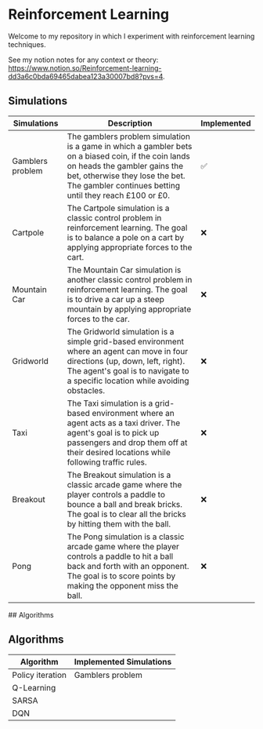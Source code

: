 # Reinforcement Learning

Welcome to my repository in which I experiment with reinforcement learning techniques. 

See my notion notes for any context or theory: https://www.notion.so/Reinforcement-learning-dd3a6c0bda69465dabea123a30007bd8?pvs=4.

## Simulations

| Simulations | Description | Implemented |
|-------------|-------------|-------------|
| Gamblers problem | The gamblers problem simulation is a game in which a gambler bets on a biased coin, if the coin lands on heads the gambler gains the bet, otherwise they lose the bet. The gambler continues betting until they reach £100 or £0. | ✅ |
| Cartpole | The Cartpole simulation is a classic control problem in reinforcement learning. The goal is to balance a pole on a cart by applying appropriate forces to the cart. | ❌ |
| Mountain Car | The Mountain Car simulation is another classic control problem in reinforcement learning. The goal is to drive a car up a steep mountain by applying appropriate forces to the car. | ❌ |
| Gridworld | The Gridworld simulation is a simple grid-based environment where an agent can move in four directions (up, down, left, right). The agent's goal is to navigate to a specific location while avoiding obstacles. | ❌ |
| Taxi | The Taxi simulation is a grid-based environment where an agent acts as a taxi driver. The agent's goal is to pick up passengers and drop them off at their desired locations while following traffic rules. | ❌ |
| Breakout | The Breakout simulation is a classic arcade game where the player controls a paddle to bounce a ball and break bricks. The goal is to clear all the bricks by hitting them with the ball. | ❌ |
| Pong | The Pong simulation is a classic arcade game where the player controls a paddle to hit a ball back and forth with an opponent. The goal is to score points by making the opponent miss the ball. | ❌ |

## Algorithms

## Algorithms

| Algorithm | Implemented Simulations |
|-----------|-----------------------|
| Policy iteration | Gamblers problem |
| Q-Learning |  |
| SARSA     |   |
| DQN       |    |